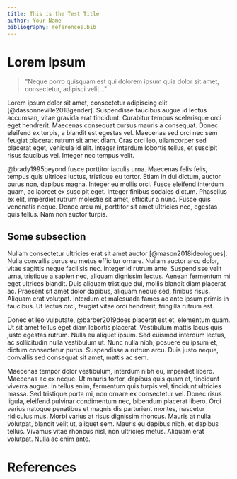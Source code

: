 ```yaml
---
title: This is the Test Title
author: Your Name
bibliography: references.bib
---
```


# Lorem Ipsum

> "Neque porro quisquam est qui dolorem ipsum quia dolor sit amet, consectetur, adipisci velit..."

Lorem ipsum dolor sit amet, consectetur adipiscing elit [@dassonneville2018gender]. Suspendisse faucibus augue id lectus accumsan, vitae gravida erat tincidunt. Curabitur tempus scelerisque orci eget hendrerit. Maecenas consequat cursus mauris a consequat. Donec eleifend ex turpis, a blandit est egestas vel. Maecenas sed orci nec sem feugiat placerat rutrum sit amet diam. Cras orci leo, ullamcorper sed placerat eget, vehicula id elit. Integer interdum lobortis tellus, et suscipit risus faucibus vel. Integer nec tempus velit.

@brady1995beyond fusce porttitor iaculis urna. Maecenas felis felis, tempus quis ultrices luctus, tristique eu tortor. Etiam in dui dictum, auctor purus non, dapibus magna. Integer eu mollis orci. Fusce eleifend interdum quam, ac laoreet ex suscipit eget. Integer finibus sodales dictum. Phasellus ex elit, imperdiet rutrum molestie sit amet, efficitur a nunc. Fusce quis venenatis neque. Donec arcu mi, porttitor sit amet ultricies nec, egestas quis tellus. Nam non auctor turpis.

## Some subsection

Nullam consectetur ultricies erat sit amet auctor [@mason2018ideologues]. Nulla convallis purus eu metus efficitur ornare. Nullam auctor arcu dolor, vitae sagittis neque facilisis nec. Integer id rutrum ante. Suspendisse velit urna, tristique a sapien nec, aliquam dignissim lectus. Aenean fermentum mi eget ultrices blandit. Duis aliquam tristique dui, mollis blandit diam placerat ac. Praesent sit amet dolor dapibus, aliquam neque sed, finibus risus. Aliquam erat volutpat. Interdum et malesuada fames ac ante ipsum primis in faucibus. Ut lectus orci, feugiat vitae orci hendrerit, fringilla rutrum est.

Donec et leo vulputate, @barber2019does placerat est et, elementum quam. Ut sit amet tellus eget diam lobortis placerat. Vestibulum mattis lacus quis justo egestas rutrum. Nulla eu aliquet ipsum. Sed euismod interdum lectus, ac sollicitudin nulla vestibulum ut. Nunc nulla nibh, posuere eu ipsum et, dictum consectetur purus. Suspendisse a rutrum arcu. Duis justo neque, convallis sed consequat sit amet, mattis ac sem.

Maecenas tempor dolor vestibulum, interdum nibh eu, imperdiet libero. Maecenas ac ex neque. Ut mauris tortor, dapibus quis quam et, tincidunt viverra augue. In tellus enim, fermentum quis turpis vel, tincidunt ultricies massa. Sed tristique porta mi, non ornare ex consectetur vel. Donec risus ligula, eleifend pulvinar condimentum nec, bibendum placerat libero. Orci varius natoque penatibus et magnis dis parturient montes, nascetur ridiculus mus. Morbi varius at risus dignissim rhoncus. Mauris at nulla volutpat, blandit velit ut, aliquet sem. Mauris eu dapibus nibh, et dapibus tellus. Vivamus vitae rhoncus nisl, non ultricies metus. Aliquam erat volutpat. Nulla ac enim ante.

# References
